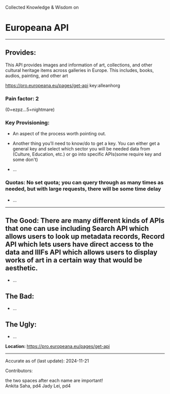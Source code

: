 Collected Knowledge & Wisdom on
# Europeana API
---
## Provides:
This API provides images and information of art, collections, and other cultural heritage items across galleries in Europe. This includes, books, audios, painting, and other art

https://pro.europeana.eu/pages/get-api
key:alleanhorg 

### Pain factor: 2
(0=ezpz...5=nightmare)


### Key Provisioning:     
- An aspect of the process worth pointing out.

- Another thing you’ll need to know/do to get a key.
You can either get a general key and select which sector you will be needed data from (Culture, Education, etc.) or go into specific APIs(some require key and some don't)
- ...

### Quotas: No set quota; you can query through as many times as needed, but with large requests, there will be some time delay
- ...

---

## The Good: There are many different kinds of APIs that one can use including Search API which allows users to look up metadata records, Record API which lets users have direct access to the data and IIIFs API which allows users to display works of art in a certain way that would be aesthetic.
- ...
## The Bad:
- ...
## The Ugly:
- ...


**Location:** https://pro.europeana.eu/pages/get-api

---

Accurate as of (last update):    2024-11-21

Contributors:

the two spaces after each name are important!  
Ankita Saha, pd4 
Jady Lei, pd4
